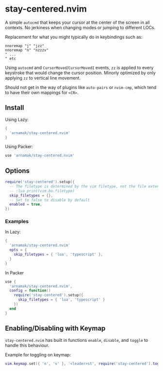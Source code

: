 # stay-centered.nvim

A simple `autocmd` that keeps your cursor at the center of the screen in all contexts.
No jerkiness when changing modes or jumping to different LOCs.

Replacement for what you might typically do in keybindings such as:
```vim
nnoremap "j" "jzz"
nnoremap "n" "nzzzv"
" ...
" etc
```

Using `autocmd` and `CursorMoved`/`CursorMovedI` events, `zz` is applied to every keystroke that would change the cursor position.
Minorly optimized by only applying `zz` to vertical line movement.

Should not get in the way of plugins like `auto-pairs` or `nvim-cmp`, which tend to have their own mappings for `<CR>`.

## Install

Using Lazy:
```lua
{
  'arnamak/stay-centered.nvim'
}
```

Using Packer:
```lua
use 'arnamak/stay-centered.nvim'
```

## Options

```lua
require('stay-centered').setup({
  -- The filetype is determined by the vim filetype, not the file extension. In order to get the filetype, open a file and run the command:
  -- :lua print(vim.bo.filetype)
  skip_filetypes = {},
  -- Set to false to disable by default
  enabled = true,
})
```

### Examples

In Lazy:
```lua
{
  'arnamak/stay-centered.nvim'
  opts = {
    skip_filetypes = { 'lua', 'typescript' },
  }
}
```

In Packer
```lua
use {
  'arnamak/stay-centered.nvim',
  config = function()
    require('stay-centered').setup({
      skip_filetypes = { 'lua', 'typescript' }
    })
  end
}
```

## Enabling/Disabling with Keymap

`stay-centered.nvim` has built in functions `enable`, `disable`, and `toggle` to handle this behaviour.

Example for toggling on keymap:

```lua
vim.keymap.set({ 'n', 'v' }, '<leader>st', require('stay-centered').toggle, { desc = 'Toggle stay-centered.nvim' })
```
